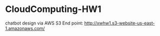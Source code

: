 # CloudComputing-HW1
chatbot design via AWS
S3 End point: http://xwhw1.s3-website-us-east-1.amazonaws.com/
